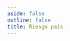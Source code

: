 ```yaml
---
aside: false
outline: false
title: Riesgo país
---
```


<script setup>
import { useRoute, useData } from 'vitepress'

const route = useRoute()

const { isDark } = useData()
</script>

<OAOperation operation-id="get-finanzas-indices-riesgo-pais" />

<!--@include: ./parts/get-finanzas-indices-riesgo-pais-footer.md -->
